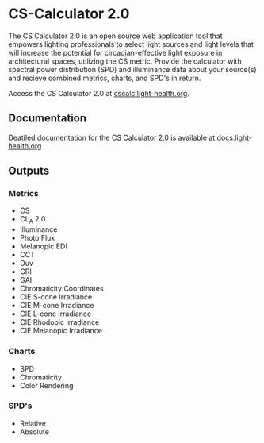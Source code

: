 # CS-Calculator 2.0

The CS Calculator 2.0 is an open source web application tool that empowers lighting professionals to select light sources and light levels that will increase the potential for circadian-effective light exposure in architectural spaces, utilizing the CS metric. Provide the calculator with spectral power distribution (SPD) and illuminance data about your source(s) and recieve combined metrics, charts, and SPD's in return.

Access the CS Calculator 2.0 at [cscalc.light-health.org](https://cscalc.light-health.org).

## Documentation

Deatiled documentation for the CS Calculator 2.0 is available at [docs.light-health.org](https://docs.light-health.org/cscalc)

## Outputs

### Metrics

* CS
* CL<sub>A</sub> 2.0
* Illuminance
* Photo Flux
* Melanopic EDI
* CCT
* Duv
* CRI
* GAI
* Chromaticity Coordinates
* CIE S-cone Irradiance
* CIE M-cone Irradiance
* CIE L-cone Irradiance
* CIE Rhodopic Irradiance
* CIE Melanopic Irradiance

### Charts

* SPD
* Chromaticity
* Color Rendering

### SPD's

* Relative
* Absolute
